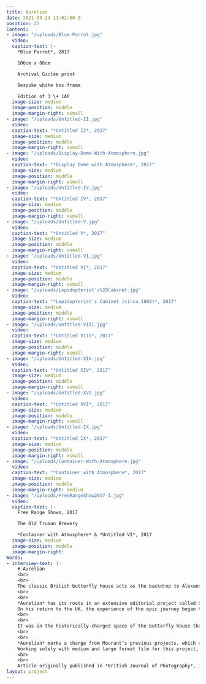 ```yaml
---
title: Aurelian
date: 2021-03-24 11:02:00 Z
position: 23
Content:
- image: "/uploads/Blue-Parrot.jpg"
  video: 
  caption-text: |-
    *Blue Parrot*, 2017

    106cm x 86cm

    Archival Giclée print

    Bespoke white box frame

    Edition of 3 \+ 1AP
  image-size: medium
  image-position: middle
  image-margin-right: xsmall
- image: "/uploads/Untitled-II.jpg"
  video: 
  caption-text: "*Untitled II*, 2017"
  image-size: medium
  image-position: middle
  image-margin-right: xsmall
- image: "/uploads/Display-Dome-With-Atmosphere.jpg"
  video: 
  caption-text: "*Display Dome with Atmosphere*, 2017"
  image-size: medium
  image-position: middle
  image-margin-right: xsmall
- image: "/uploads/Untitled-IV.jpg"
  video: 
  caption-text: "*Untitled IV*, 2017"
  image-size: medium
  image-position: middle
  image-margin-right: xsmall
- image: "/uploads/Untitled-V.jpg"
  video: 
  caption-text: "*Untitled V*, 2017"
  image-size: medium
  image-position: middle
  image-margin-right: xsmall
- image: "/uploads/Untitled-VI.jpg"
  video: 
  caption-text: "*Untitled VI*, 2017"
  image-size: medium
  image-position: middle
  image-margin-right: xsmall
- image: "/uploads/Lepidopterist's%20Cabinet.jpg"
  video: 
  caption-text: "*Lepidopterist's Cabinet (circa 1880)*, 2017"
  image-size: medium
  image-position: middle
  image-margin-right: xsmall
- image: "/uploads/Untitled-VIII.jpg"
  video: 
  caption-text: "*Untitled VIII*, 2017"
  image-size: medium
  image-position: middle
  image-margin-right: xsmall
- image: "/uploads/Untitled-XIV.jpg"
  video: 
  caption-text: "*Untitled XIV*, 2017"
  image-size: medium
  image-position: middle
  image-margin-right: xsmall
- image: "/uploads/Untitled-XVI.jpg"
  video: 
  caption-text: "*Untitled XVI*, 2017"
  image-size: medium
  image-position: middle
  image-margin-right: xsmall
- image: "/uploads/Untitled-IX.jpg"
  video: 
  caption-text: "*Untitled IX*, 2017"
  image-size: medium
  image-position: middle
  image-margin-right: xsmall
- image: "/uploads/Container-With-Atmosphere.jpg"
  video: 
  caption-text: "*Container with Atmosphere*, 2017"
  image-size: medium
  image-position: middle
  image-margin-right: medium
- image: "/uploads/FreeRangeShow2017-1.jpg"
  video: 
  caption-text: |-
    Free Range Shows, 2017

    The Old Truman Brewery

    *Container with Atmosphere* & *Untitled VI*, 2017
  image-size: medium
  image-position: middle
  image-margin-right: 
Words:
- interview-text: |-
    # Aurelian
    <br>
    <br>
    The classic British butterfly house acts as the backdrop to Alexander Mourant’s *Aurelian*, an evocative study of the passing of time and the slippery nature of memory. *“These hot, artificial environments are used through the work to probe the nature of experience, such as an assembly point, or an artist’s studio, as an envisioned idea where time is not absolute but continuously contained and all-encompassing,”* says the 23-year-old, who recently graduated from Falmouth University.
    <br>
    <br>
    *Aurelian* has its roots in an extensive editorial project called Cairo to Cape Town: Africa’s Plastic Footprint, which Mourant worked on in collaboration with the Raw Foundation. Over the course of five months, he travelled throughout Africa in a 4×4, documenting the shifting cultural and geographical landscape. *“I think the most inspiring aspect was the realisation of how diverse our planet is. But crucially, how the environment is genuinely threatened,”* he says.
    On his return to the UK, the experience of the epic journey began to take shape in a different form. Drawing on the literature he had read throughout his trip, he was struck by the ephemerality of his memories and an intense longing for the tropical landscape he had left behind. *“Since returning, the familiar had become unfamiliar. I sought not to simply photograph, but to explore through this desire, the time and space in which I found myself,”* he explains.
    <br>
    <br>
    It was in the historically-charged space of the butterfly house that Mourant found his subject. From the Victorian tradition of collection and expedition to the contemporary work of artists such as Damien Hirst and Hannah Starkey, he became interested in the symbolic potential of the butterfly across science, literature and art. His own vision moves between past and present, mixing abstract interior shots with black-and-white anthropological still lifes of cultural objects related to butterfly collecting: a practice at risk of falling into *“the recesses of our history”*.
    <br>
    <br>
    *Aurelian* marks a change from Mourant’s previous projects, which are more documentary in nature. *“In the process of reviewing my recent photographs, I grew frustrated with the lack of interaction between the work and the viewers; there was no sensation, the photographs felt soulless,”* he comments.
    Working solely with medium and large format film for this project, he chose to experiment with a slower-paced, more conceptual approach that explores the metaphysical qualities of photography, one that he plans to continue on a trip to Japan.
    <br>
    <br>
    Article originally published in *British Journal of Photography*, Issue 7862, 2017, written by Sophie Wright.
layout: project
---
```



